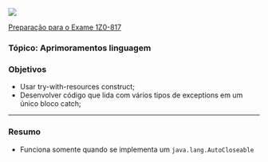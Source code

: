 ![](https://github.com/ocpjp-study/aprimoramentos-linguagem/blob/main/ocpjp.png)

[Preparação para o Exame 1Z0-817](https://education.oracle.com/pt_BR/upgrade-ocp-java-6-7-8-to-java-se-11-developer/pexam_1Z0-817)

### Tópico: Aprimoramentos linguagem
### Objetivos
- Usar try-with-resources construct;
- Desenvolver código que lida com vários tipos de exceptions em um único bloco catch;

<hr>

### Resumo
- Funciona somente quando se implementa um `java.lang.AutoCloseable`
